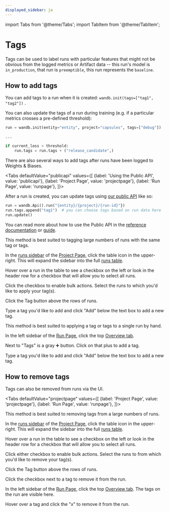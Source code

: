 ```yaml
---
displayed_sidebar: ja
---
```


import Tabs from '@theme/Tabs';
import TabItem from '@theme/TabItem';

# Tags

Tags can be used to label runs with particular features that might not be obvious from the logged metrics or Artifact data -- this run's model is `in_production`, that run is `preemptible`, this run represents the `baseline`.

## How to add tags

You can add tags to a run when it is created: `wandb.init(tags=["tag1", "tag2"])` .

You can also update the tags of a run during training (e.g. if a particular metrics crosses a pre-defined threshold):

```python
run = wandb.init(entity="entity", project="capsules", tags=["debug"])

...

if current_loss < threshold:
    run.tags = run.tags + ("release_candidate",)
```

There are also several ways to add tags after runs have been logged to Weights & Biases.

<Tabs
  defaultValue="publicapi"
  values={[
    {label: 'Using the Public API', value: 'publicapi'},
    {label: 'Project Page', value: 'projectpage'},
    {label: 'Run Page', value: 'runpage'},
  ]}>
  <TabItem value="publicapi">

After a run is created, you can update tags using [our public API](../../../guides/track/public-api-guide.md) like so:

```python
run = wandb.Api().run("{entity}/{project}/{run-id}"})
run.tags.append("tag1")  # you can choose tags based on run data here
run.update()
```

You can read more about how to use the Public API in the [reference documentation](../../../ref/README.md) or [guide](../../../guides/track/public-api-guide.md).

  </TabItem>
  <TabItem value="projectpage">

This method is best suited to tagging large numbers of runs with the same tag or tags.

In the [runs sidebar](../pages/project-page.md#search-for-runs) of the [Project Page](../pages/project-page.md),  click the table icon in the upper-right.  This will expand the sidebar into the full [runs table](runs-table.md).

Hover over a run in the table to see a checkbox on the left or look in the header row for a checkbox that will allow you to select all runs.

Click the checkbox to enable bulk actions. Select the runs to which you'd like to apply your tag(s).

Click the Tag button above the rows of runs.

Type a tag you'd like to add and click "Add" below the text box to add a new tag.

  </TabItem>
  <TabItem value="runpage">

This method is best suited to applying a tag or tags to a single run by hand.

In the left sidebar of the [Run Page](../pages/run-page.md), click the top [Overview tab](../pages/run-page.md#overview-tab).

Next to "Tags" is a gray ➕ button. Click on that plus to add a tag.

Type a tag you'd like to add and click "Add" below the text box to add a new tag.

  </TabItem>
</Tabs>



## How to remove tags

Tags can also be removed from runs via the UI.

<Tabs
  defaultValue="projectpage"
  values={[
    {label: 'Project Page', value: 'projectpage'},
    {label: 'Run Page', value: 'runpage'},
  ]}>
  <TabItem value="projectpage">

This method is best suited to removing tags from a large numbers of runs.

In the [runs sidebar](../pages/project-page.md#search-for-runs) of the [Project Page](../pages/project-page.md),  click the table icon in the upper-right.  This will expand the sidebar into the full [runs table](runs-table.md).

Hover over a run in the table to see a checkbox on the left or look in the header row for a checkbox that will allow you to select all runs.

Click either checkbox to enable bulk actions. Select the runs to from which you'd like to remove your tag(s).

Click the Tag button above the rows of runs.

Click the checkbox next to a tag to remove it from the run.

  </TabItem>
  <TabItem value="runpage">

In the left sidebar of the [Run Page,](../pages/run-page.md) click the top [Overview tab](../pages/run-page.md#overview-tab). The tags on the run are visible here.

Hover over a tag and click the "x" to remove it from the run.

  </TabItem>
</Tabs>
